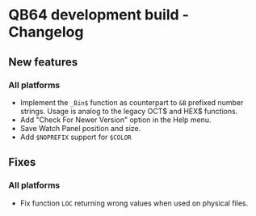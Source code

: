 # QB64 development build - Changelog

## New features
### All platforms
- Implement the `_Bin$` function as counterpart to `&B` prefixed number strings. Usage is analog to the legacy OCT$ and HEX$ functions.
- Add "Check For Newer Version" option in the Help menu.
- Save Watch Panel position and size.
- Add `$NOPREFIX` support for `$COLOR`

<!--- 
### Windows

### macOS

### Linux
--->

## Fixes
### All platforms
- Fix function `LOC` returning wrong values when used on physical files.

<!---
### Windows

### macOS

### Linux

--->
